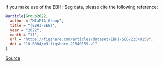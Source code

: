If you make use of the EBHI-Seg data, please cite the following reference:

``` bibtex 
@article{Group2022,
  author = "MIaMIA Group",
  title = "{EBHI-SEG}",
  year = "2022",
  month = "11",
  url = "https://figshare.com/articles/dataset/EBHI-SEG/21540159",
  doi = "10.6084/m9.figshare.21540159.v1"
}
```

[Source](https://figshare.com/articles/dataset/EBHI-SEG/21540159/1)